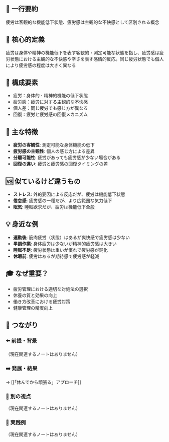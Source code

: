 ## 📝 一行要約
疲労は客観的な機能低下状態、疲労感は主観的な不快感として区別される概念

## 🎯 核心的定義
疲労は身体や精神の機能低下を表す客観的・測定可能な状態を指し、疲労感は疲労状態における主観的な不快感や辛さを表す感情的反応。同じ疲労状態でも個人により疲労感の程度は大きく異なる

## 🔗 構成要素
- 疲労：身体的・精神的機能の低下状態
- 疲労感：疲労に対する主観的な不快感
- 個人差：同じ疲労でも感じ方が異なる
- 回復：疲労と疲労感の回復メカニズム

## 🌟 主な特徴
- **疲労の客観性**: 測定可能な身体機能の低下
- **疲労感の主観性**: 個人の感じ方による差異
- **分離可能性**: 疲労があっても疲労感が少ない場合がある
- **回復の違い**: 疲労と疲労感の回復タイミングの差

## 🆚 似ているけど違うもの
- **ストレス**: 外的要因による反応だが、疲労は機能低下状態
- **倦怠感**: 疲労感の一種だが、より広範囲な気力低下
- **眠気**: 睡眠欲求だが、疲労は機能低下全般

## 💡 身近な例
- **運動後**: 筋肉疲労（状態）はあるが爽快感で疲労感は少ない
- **単調作業**: 身体疲労は少ないが精神的疲労感は大きい
- **睡眠不足**: 疲労状態は重いが慣れで疲労感が鈍化
- **休暇前**: 疲労はあるが期待感で疲労感が軽減

## 🎓 なぜ重要？
- 疲労管理における適切な対処法の選択
- 休養の質と効果の向上
- 働き方改革における疲労対策
- 健康管理の精度向上

## 🔗 つながり

### ⬅️ 前提・背景
（現在関連するノートはありません）

### ➡️ 発展・結果
→ [[「休んでから頑張る」アプローチ]]

### 🔀 別の視点
（現在関連するノートはありません）

### 🎯 実践例
（現在関連するノートはありません）